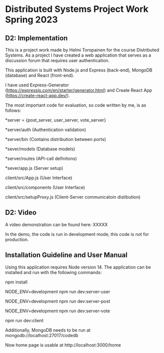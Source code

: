 # Distributed Systems Project Work Spring 2023

## D2: Implementation

This is a project work made by Helmi Toropainen for the course Distributed Systems. As a project I have created a web application that serves as a discussion forum that requires user authentication.

This application is built with Node.js and Express (back-end), MongoDB (database) and React (front-end).

I have used Express-Generator (https://expressjs.com/en/starter/generator.html) and Create React App (https://create-react-app.dev/).

The most important code for evaluation, so code written by me, is as follows:

*server = {post_server, user_server, vote_server}

*server/auth (Authentication validation)

*server/bin (Contains distribution between ports)

*sever/models (Database models)

*server/routes (API-call definitons)

*sever/app.js (Server setup)

client/src/App.js (User Interface)

client/src/components (User Interface)

client/src/setupProxy.js (Client-Server communicatoin distibution)

## D2: Video

A video demonstration can be found here: XXXXX

In the demo, the code is run in development mode, this code is not for production.

## Installation Guideline and User Manual

Using this application requires Node version 14.
The application can be installed and run with the following commands:

npm install

NODE_ENV=development npm run dev:server-user

NODE_ENV=development npm run dev:server-post

NODE_ENV=development npm run dev:server-vote

npm run dev:client

Additionally, MongoDB needs to be run at mongodb://localhost:27017/codedb

Now home page is usable at http://localhost:3000/home
